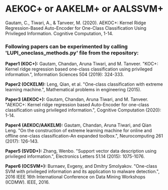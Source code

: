 # AEKOC+ or AAKELM+ or AALSSVM+

Gautam, C., Tiwari, A., & Tanveer, M. (2020). AEKOC+: Kernel Ridge Regression-Based Auto-Encoder for One-Class Classification Using Privileged Information. Cognitive Computation, 1-14.


### Following papers can be experimented by calling 'LUPI_oneclass_methods.py' file from the repository: 
    
 **Paper1 (KOC+):** Gautam, Chandan, Aruna Tiwari, and M. Tanveer. "KOC+: Kernel ridge regression based one-class classification using privileged information.", Information Sciences 504 (2019): 324-333.  

**Paper2 (OCKELM):** Leng, Qian, et al. "One-class classification with extreme learning machine.", Mathematical problems in engineering (2015).

**Paper3 (AEKOC+):** Gautam, Chandan, Aruna Tiwari, and M. Tanveer. "AEKOC+: Kernel ridge regression based Auto-Encoder for one-class classification using privileged information.", Cognitive Computation (2020): 1-14.

**Paper4 (AEKOC/AAKELM):** Gautam, Chandan, Aruna Tiwari, and Qian Leng. "On the construction of extreme learning machine for online and offline one-class classification-An expanded toolbox.", Neurocomputing 261 (2017): 126-143.

**Paper5 (SVDD+):** Zhang, Wenbo. "Support vector data description using privileged information.", Electronics Letters 51.14 (2015): 1075-1076.
        
**Paper6 (OCSVM+):** Burnaev, Evgeny, and Dmitry Smolyakov. "One-class SVM with privileged information and its application to malware detection.", 2016 IEEE 16th International Conference on Data Mining Workshops (ICDMW). IEEE, 2016.
